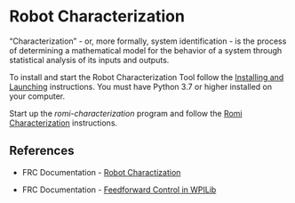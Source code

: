 # Robot Characterization
“Characterization” - or, more formally, system identification - is the process of determining a mathematical model for the behavior of a system through statistical analysis of its inputs and outputs.

To install and start the Robot Characterization Tool follow the [Installing and Launching](https://docs.wpilib.org/en/stable/docs/software/wpilib-tools/robot-characterization/introduction.html#installing-and-launching-the-toolsuite) instructions.  You must have Python 3.7 or higher installed on your computer.

Start up the *romi-characterization* program and follow the [Romi Characterization](https://github.com/bb-frc-workshops/romi-examples/tree/main/romi-characterization) instructions.


## References
- FRC Documentation - [Robot Charactization](https://docs.wpilib.org/en/stable/docs/software/wpilib-tools/robot-characterization/index.html)

- FRC Documentation - [Feedforward Control in WPILib](https://docs.wpilib.org/en/stable/docs/software/advanced-controls/controllers/feedforward.html#feedforward-control-in-wpilib)